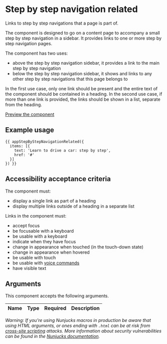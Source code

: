 # Step by step navigation related

Links to step by step navigations that a page is part of.

The component is designed to go on a content page to accompany a small step by step navigation in a sidebar. It provides links to one or more step by step navigation pages.

The component has two uses:

- above the step by step navigation sidebar, it provides a link to the main step by step navigation
- below the step by step navigation sidebar, it shows and links to any other step by step navigations that this page belongs to

In the first use case, only one link should be present and the entire text of the component should be contained in a heading. In the second use case, if more than one link is provided, the links should be shown in a list, separate from the heading.

[Preview the component](https://govuk-publishing-frontend.herokuapp.com/components/step-by-step-navigation-related/)

## Example usage

```
{{ appStepByStepNavigationRelated({
  items: [{
    text: 'Learn to drive a car: step by step',
    href: '#'
  }]
}) }}
```

## Accessibility acceptance criteria

The component must:

- display a single link as part of a heading
- display multiple links outside of a heading in a separate list

Links in the component must:

- accept focus
- be focusable with a keyboard
- be usable with a keyboard
- indicate when they have focus
- change in appearance when touched (in the touch-down state)
- change in appearance when hovered
- be usable with touch
- be usable with [voice commands](https://www.w3.org/WAI/perspectives/voice.html)
- have visible text

## Arguments

This component accepts the following arguments.

|Name|Type|Required|Description|
|---|---|---|---|

*Warning: If you’re using Nunjucks macros in production be aware that using HTML arguments, or ones ending with `.html` can be at risk from [cross-site scripting](https://en.wikipedia.org/wiki/Cross-site_scripting) attacks. More information about security vulnerabilities can be found in the [Nunjucks documentation](https://mozilla.github.io/nunjucks/api.html#user-defined-templates-warning).*
